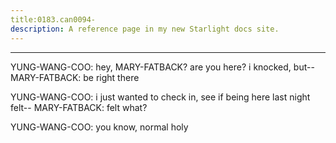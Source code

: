 ```yaml
---
title:0183.can0094-
description: A reference page in my new Starlight docs site.
---
```

----- 
YUNG-WANG-COO: hey, MARY-FATBACK? 
 are you here? 
 i knocked, but-- 
MARY-FATBACK: be right there
 
YUNG-WANG-COO: i just wanted to check in, see if being here last night felt-- 
MARY-FATBACK: felt what? 
 
YUNG-WANG-COO: you know, normal
 holy


 
